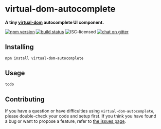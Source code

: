 # virtual-dom-autocomplete

**A tiny [virtual-dom](https://github.com/Matt-Esch/virtual-dom#virtual-dom) autocomplete UI component.**

[![npm version](https://img.shields.io/npm/v/virtual-dom-autocomplete.svg)](https://www.npmjs.com/package/virtual-dom-autocomplete)
[![build status](https://img.shields.io/travis/derhuerst/virtual-dom-autocomplete.svg)](https://travis-ci.org/derhuerst/virtual-dom-autocomplete)
![ISC-licensed](https://img.shields.io/github/license/derhuerst/virtual-dom-autocomplete.svg)
[![chat on gitter](https://badges.gitter.im/derhuerst.svg)](https://gitter.im/derhuerst)


## Installing

```shell
npm install virtual-dom-autocomplete
```


## Usage

```js
todo
```


## Contributing

If you have a question or have difficulties using `virtual-dom-autocomplete`, please double-check your code and setup first. If you think you have found a bug or want to propose a feature, refer to [the issues page](https://github.com/derhuerst/virtual-dom-autocomplete/issues).
